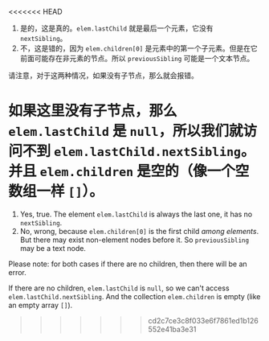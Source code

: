 <<<<<<< HEAD
1. 是的，这是真的。`elem.lastChild` 就是最后一个元素，它没有 `nextSibling`。
2. 不，这是错的，因为  `elem.children[0]` 是元素中的第一个子元素。但是在它前面可能存在非元素的节点。所以 `previousSibling` 可能是一个文本节点。

请注意，对于这两种情况，如果没有子节点，那么就会报错。

如果这里没有子节点，那么 `elem.lastChild` 是 `null`，所以我们就访问不到 `elem.lastChild.nextSibling`。并且 `elem.children` 是空的（像一个空数组一样 `[]`）。
=======
1. Yes, true. The element `elem.lastChild` is always the last one, it has no `nextSibling`.
2. No, wrong, because `elem.children[0]` is the first child *among elements*. But there may exist non-element nodes before it. So `previousSibling` may be a text node.

Please note: for both cases if there are no children, then there will be an error.

If there are no children, `elem.lastChild` is `null`, so we can't access `elem.lastChild.nextSibling`. And the collection `elem.children` is empty (like an empty array `[]`).
>>>>>>> cd2c7ce3c8f033e6f7861ed1b126552e41ba3e31
